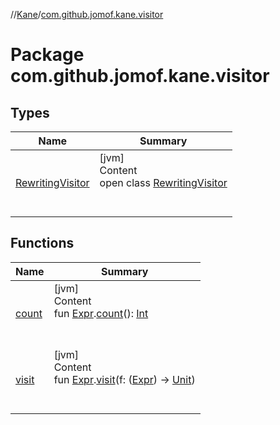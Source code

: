 //[Kane](../index.md)/[com.github.jomof.kane.visitor](index.md)



# Package com.github.jomof.kane.visitor  


## Types  
  
|  Name|  Summary| 
|---|---|
| [RewritingVisitor](-rewriting-visitor/index.md)| [jvm]  <br>Content  <br>open class [RewritingVisitor](-rewriting-visitor/index.md)  <br><br><br>


## Functions  
  
|  Name|  Summary| 
|---|---|
| [count](count.md)| [jvm]  <br>Content  <br>fun [Expr](../com.github.jomof.kane/-expr/index.md).[count](count.md)(): [Int](https://kotlinlang.org/api/latest/jvm/stdlib/kotlin/-int/index.html)  <br><br><br>
| [visit](visit.md)| [jvm]  <br>Content  <br>fun [Expr](../com.github.jomof.kane/-expr/index.md).[visit](visit.md)(f: ([Expr](../com.github.jomof.kane/-expr/index.md)) -> [Unit](https://kotlinlang.org/api/latest/jvm/stdlib/kotlin/-unit/index.html))  <br><br><br>

